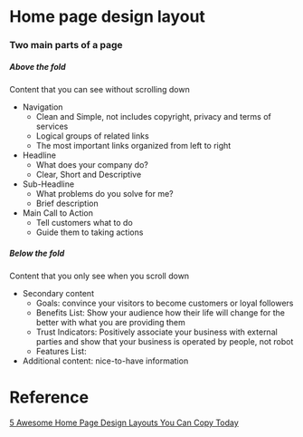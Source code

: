 # Home page design layout

### Two main parts of a page

##### Above the fold
Content that you can see without scrolling down
* Navigation
  - Clean and Simple, not includes copyright, privacy and terms of services
  - Logical groups of related links
  - The most important links organized from left to right
* Headline
  - What does your company do?
  - Clear, Short and Descriptive
* Sub-Headline
  - What problems do you solve for me?
  - Brief description
* Main Call to Action
  - Tell customers what to do
  - Guide them to taking actions

##### Below the fold
Content that you only see when you scroll down
* Secondary content
  - Goals: convince your visitors to become customers or loyal followers
  - Benefits List: Show your audience how their life will change for the better with what you are providing them
  - Trust Indicators: Positively associate your business with external parties and show that your business is operated by people, not robot
  - Features List:
* Additional content: nice-to-have information

# Reference
[5 Awesome Home Page Design Layouts You Can Copy Today](https://www.websitebuilderexpert.com/designing-websites/awesome-home-page-design-layouts/)